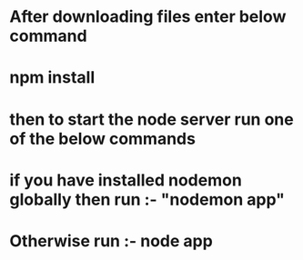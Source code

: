 # After downloading files enter below command

# npm install

# then to start the node server run one of the below commands

# if you have installed nodemon globally then run :- "nodemon app"

# Otherwise run :- node app
